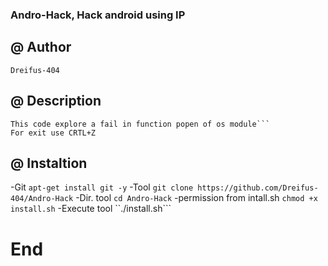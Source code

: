 ### Andro-Hack, Hack android using IP

 @ Author
 ---------

    Dreifus-404

 @ Description
 --------------

    This code explore a fail in function popen of os module```
    For exit use CRTL+Z

 @ Instaltion
 -------------

-Git
```apt-get install git -y```
-Tool
```git clone https://github.com/Dreifus-404/Andro-Hack```
-Dir. tool
```cd Andro-Hack```
-permission from intall.sh
```chmod +x install.sh```
-Execute tool
``./install.sh```

# End
